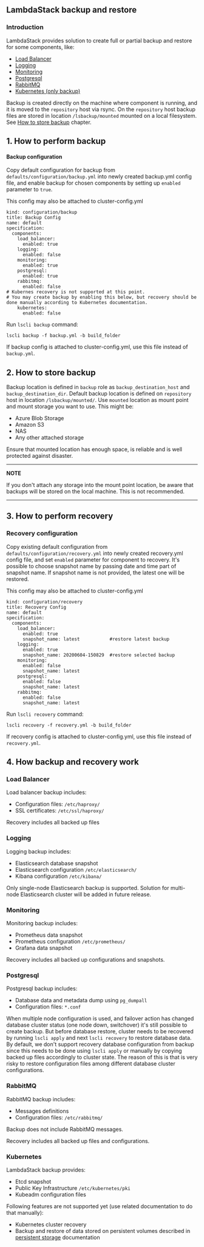 ## LambdaStack backup and restore

### Introduction

LambdaStack provides solution to create full or partial backup and restore for some components, like:

- [Load Balancer](#load-balancer)
- [Logging](#logging)
- [Monitoring](#monitoring)
- [Postgresql](#postgresql)
- [RabbitMQ](#rabbitmq)
- [Kubernetes (only backup)](#kubernetes)

Backup is created directly on the machine where component is running, and it is moved to the ``repository`` host via
rsync. On the ``repository`` host backup files are stored in location ``/lsbackup/mounted`` mounted on a local
filesystem. See [How to store backup](#2-how-to-store-backup) chapter.

## 1. How to perform backup

#### Backup configuration

Copy default configuration for backup from ``defaults/configuration/backup.yml`` into newly created backup.yml config
file, and enable backup for chosen components by setting up ``enabled`` parameter to ``true``.

This config may also be attached to cluster-config.yml

```
kind: configuration/backup
title: Backup Config
name: default
specification:
  components:
    load_balancer:
      enabled: true
    logging:
      enabled: false
    monitoring:
      enabled: true
    postgresql:
      enabled: true
    rabbitmq:
      enabled: false
# Kubernes recovery is not supported at this point.
# You may create backup by enabling this below, but recovery should be done manually according to Kubernetes documentation.
    kubernetes:
      enabled: false
```

Run ``lscli backup`` command:

```
lscli backup -f backup.yml -b build_folder
```

If backup config is attached to cluster-config.yml, use this file instead of ``backup.yml``.

## 2. How to store backup

Backup location is defined in ``backup`` role as ``backup_destination_host`` and ``backup_destination_dir``. Default
backup location is defined on ``repository`` host in location ``/lsbackup/mounted/``. Use ``mounted`` location as mount
point and mount storage you want to use. This might be:

- Azure Blob Storage
- Amazon S3
- NAS
- Any other attached storage

Ensure that mounted location has enough space, is reliable and is well protected against disaster.

---
**NOTE**

If you don't attach any storage into the mount point location, be aware that backups will be stored on the local
machine. This is not recommended.

---

## 3. How to perform recovery

### Recovery configuration

Copy existing default configuration from ``defaults/configuration/recovery.yml`` into newly created recovery.yml config
file, and set ``enabled`` parameter for component to recovery. It's possible to choose snapshot name by passing date and
time part of snapshot name. If snapshot name is not provided, the latest one will be restored.

This config may also be attached to cluster-config.yml

```
kind: configuration/recovery
title: Recovery Config
name: default
specification:
  components:
    load_balancer:
      enabled: true
      snapshot_name: latest           #restore latest backup
    logging:
      enabled: true
      snapshot_name: 20200604-150829  #restore selected backup
    monitoring:
      enabled: false
      snapshot_name: latest
    postgresql:
      enabled: false
      snapshot_name: latest
    rabbitmq:
      enabled: false
      snapshot_name: latest
```

Run ``lscli recovery`` command:

``lscli recovery -f recovery.yml -b build_folder``

If recovery config is attached to cluster-config.yml, use this file instead of ``recovery.yml``.

## 4. How backup and recovery work

### Load Balancer

Load balancer backup includes:

- Configuration files: ``/etc/haproxy/``
- SSL certificates: ``/etc/ssl/haproxy/``

Recovery includes all backed up files

### Logging

Logging backup includes:

- Elasticsearch database snapshot
- Elasticsearch configuration ``/etc/elasticsearch/``
- Kibana configuration ``/etc/kibana/``

Only single-node Elasticsearch backup is supported. Solution for multi-node Elasticsearch cluster will be added in
future release.

### Monitoring

Monitoring backup includes:

- Prometheus data snapshot
- Prometheus configuration ``/etc/prometheus/``
- Grafana data snapshot

Recovery includes all backed up configurations and snapshots.

### Postgresql

Postgresql backup includes:

- Database data and metadata dump using ``pg_dumpall``
- Configuration files: ``*.conf``

When multiple node configuration is used, and failover action has changed database cluster status (one node down,
switchover) it's still possible to create backup. But before database restore, cluster needs to be recovered by
running ``lscli apply`` and next ``lscli recovery`` to restore database data. By default, we don't support recovery
database configuration from backup since this needs to be done using ``lscli apply`` or manually by copying backed up
files accordingly to cluster state. The reason of this is that is very risky to restore configuration files among
different database cluster configurations.

### RabbitMQ

RabbitMQ backup includes:

- Messages definitions
- Configuration files: ``/etc/rabbitmq/``

Backup does not include RabbitMQ messages.

Recovery includes all backed up files and configurations.

### Kubernetes

LambdaStack backup provides:

- Etcd snapshot
- Public Key Infrastructure ``/etc/kubernetes/pki``
- Kubeadm configuration files

Following features are not supported yet (use related documentation to do that manually):

- Kubernetes cluster recovery
- Backup and restore of data stored on persistent volumes described in [persistent storage](./PERSISTENT_STORAGE.md)
  documentation
